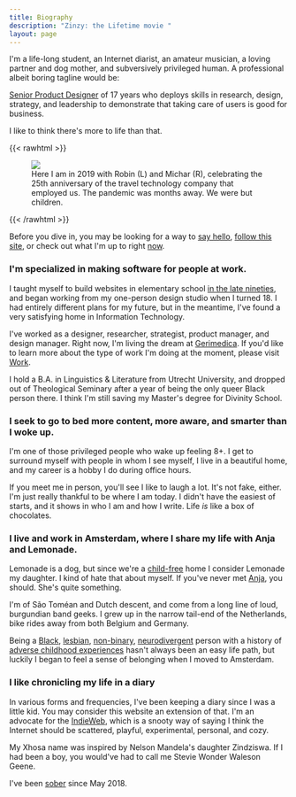 ```yaml
---
title: Biography
description: "Zinzy: the Lifetime movie "
layout: page
---
```

I'm a life-long student, an Internet diarist, an amateur musician, a loving partner and dog mother, and subversively privileged human. A professional albeit boring tagline would be:

[Senior Product Designer](/work) of 17 years who deploys skills in research, design, strategy, and leadership to demonstrate that taking care of users is good for business.

I like to think there's more to life than that.

{{< rawhtml >}}
  <figure>
    <img src="/img/zinzy.jpg" class="w-full" class="Two White men and a Black non-binary person in a lei smile at the camera with champagne glasses in their hand." />
    <figcaption>Here I am in 2019 with Robin (L) and Michar (R), celebrating the 25th anniversary of the travel technology company that employed us. The pandemic was months away. We were but children.</figcaption>
  </figure>
{{< /rawhtml >}}

Before you dive in, you may be looking for a way to [say hello](/hello), [follow this site](/site#follow), or check out what I'm up to right [now](/now).

### I'm specialized in making software for people at work.

I taught myself to build websites in elementary school [in the late nineties](/museum), and began working from my one-person design studio when I turned 18. I had entirely different plans for my future, but in the meantime, I've found a very satisfying home in Information Technology.

I've worked as a designer, researcher, strategist, product manager, and design manager. Right now, I'm living the dream at [Gerimedica](https://gerimedica.nl). If you'd like to learn more about the type of work I'm doing at the moment, please visit [Work](/work).

I hold a B.A. in Linguistics & Literature from Utrecht University, and dropped out of Theological Seminary after a year of being the only queer Black person there. I think I'm still saving my Master's degree for Divinity School.

### I seek to go to bed more content, more aware, and smarter than I woke up.

I'm one of those privileged people who wake up feeling 8+. I get to surround myself with people in whom I see myself, I live in a beautiful home, and my career is a hobby I do during office hours.

If you meet me in person, you'll see I like to laugh a lot. It's not fake, either. I'm just really thankful to be where I am today. I didn't have the easiest of starts, and it shows in who I am and how I write. Life _is_ like a box of chocolates.

### I live and work in Amsterdam, where I share my life with Anja and Lemonade.

Lemonade is a dog, but since we're a [child-free](/im-child-free) home I consider Lemonade my daughter. I kind of hate that about myself. If you've never met [Anja](https://anjawaleson.notion.site/Anja-Waleson-0182c8df804b4b12ab6e70b5b5795a55?pvs=74), you should. She's quite something.

I'm of São Toméan and Dutch descent, and come from a long line of loud, burgundian band geeks. I grew up in the narrow tail-end of the Netherlands, bike rides away from both Belgium and Germany.

Being a [Black](/tags/being-black), [lesbian](/tags/queerdom), [non-binary](/2021/03/25/call-me-she-but-not-woman/), [neurodivergent](/im-neurodivergent/) person with a history of [adverse childhood experiences](/2020/05/13/clobber/) hasn't always been an easy life path, but luckily I began to feel a sense of belonging when I moved to Amsterdam.

### I like chronicling my life in a diary

In various forms and frequencies, I've been keeping a diary since I was a little kid. You may consider this website an extension of that. I'm an advocate for the [IndieWeb](/tags/indieweb/), which is a snooty way of saying I think the Internet should be scattered, playful, experimental, personal, and cozy.

My Xhosa name was inspired by Nelson Mandela's daughter Zindziswa. If I had been a boy, you would've had to call me Stevie Wonder Waleson Geene.

I've been [sober](/2021/05/02/3-years-sober/) since May 2018.
